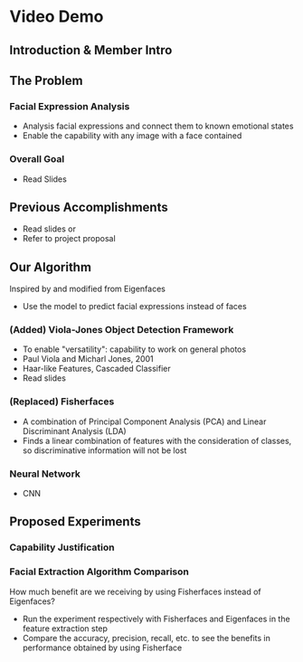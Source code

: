# Video Demo

## Introduction & Member Intro

## The Problem
### Facial Expression Analysis
- Analysis facial expressions and connect them to known emotional states
- Enable the capability with any image with a face contained

### Overall Goal
- Read Slides

## Previous Accomplishments
- Read slides or
- Refer to project proposal

## Our Algorithm
Inspired by and modified from Eigenfaces
- Use the model to predict facial expressions instead of faces

### (Added) Viola-Jones Object Detection Framework
- To enable "versatility": capability to work on general photos
- Paul Viola and Micharl Jones, 2001
- Haar-like Features, Cascaded Classifier
- Read slides

### (Replaced) Fisherfaces
- A combination of Principal Component Analysis (PCA) and Linear Discriminant Analysis (LDA)
- Finds a linear combination of features with the consideration of classes, so discriminative information will not be lost

### Neural Network
- CNN

## Proposed Experiments
### Capability Justification

### Facial Extraction Algorithm Comparison
How much benefit are we receiving by using Fisherfaces instead of Eigenfaces? 
- Run the experiment respectively with Fisherfaces and Eigenfaces in the feature extraction step
- Compare the accuracy, precision, recall, etc. to see the benefits in performance obtained by using Fisherface


